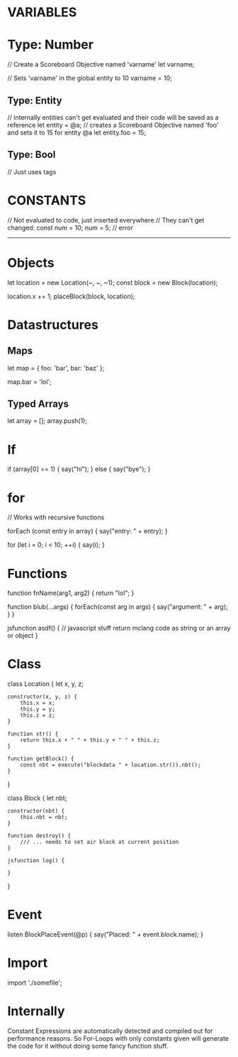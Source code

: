 # VARIABLES

# Type: Number

// Create a Scoreboard Objective named 'varname'
let varname;

// Sets 'varname' in the global entity to 10
varname = 10;


## Type: Entity
// internally entities can't get evaluated and their code will be saved as a reference 
let entity = @a;
// creates a Scoreboard Objective named 'foo' and sets it to 15 for entity @a
let entity.foo = 15;


## Type: Bool
// Just uses tags


# CONSTANTS
// Not evaluated to code, just inserted everywhere
// They can't get changed:
const num = 10;
num = 5; // error

---


# Objects

let location = new Location(~, ~, ~1);
const block = new Block(location);

location.x += 1;
placeBlock(block, location);


# Datastructures

## Maps
let map = {
    foo: 'bar',
    bar: 'baz'
};

map.bar = 'lol';

## Typed Arrays
let array = [];
array.push(1);


# If

if (array[0] == 1) {
    say("hi");
}
else {
    say("bye");
}

# for

// Works with recursive functions

forEach (const entry in array) {
    say("entry: " + entry);
}

for (let i = 0; i < 10; ++i) {
    say(i);
}


# Functions
function fnName(arg1, arg2) {
    return "lol";
}

function blub(...args) {
    forEach(const arg in args) {
        say("argument: " + arg);
    }
}

jsfunction asdf() {
    // javascript stuff return mclang code as string or an array or object
}

# Class

class Location {
    let x, y, z;

    constructor(x, y, z) {
        this.x = x;
        this.y = y;
        this.z = z;
    }

    function str() {
        return this.x + " " + this.y + " " + this.z;
    }

    function getBlock() {
        const nbt = execute("blockdata " + location.str()).nbt();
    }
}

class Block {
    let nbt;
    
    constructor(nbt) {
        this.nbt = nbt;
    }

    function destroy() {
        /// ... needs to set air block at current position
    }

    jsfunction log() {

    }
}

# Event

listen BlockPlaceEvent(@p) {
    say("Placed: " + event.block.name);
}

# Import

import './somefile';


# Internally

Constant Expressions are automatically detected and compiled out for performance reasons.
So For-Loops with only constants given will generate the code for it without doing some fancy function stuff. 
